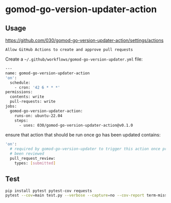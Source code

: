 # gomod-go-version-updater-action

## Usage

https://github.com/030/gomod-go-version-updater-action/settings/actions

```
Allow GitHub Actions to create and approve pull requests
```

Create a `~/.github/workflows/gomod-go-version-updater.yml` file:

```bash
---
name: gomod-go-version-updater-action
'on':
  schedule:
    - cron: '42 6 * * *'
permissions:
  contents: write
  pull-requests: write
jobs:
  gomod-go-version-updater-action:
    runs-on: ubuntu-22.04
    steps:
      - uses: 030/gomod-go-version-updater-action@v0.1.0
```

ensure that action that should be run once go has been updated contains:

```bash
'on':
  # required by gomod-go-version-updater to trigger this action once pr has
  # been reviewed
  pull_request_review:
    types: [submitted]
```

## Test

```bash
pip install pytest pytest-cov requests
pytest --cov=main test.py --verbose --capture=no --cov-report term-missing
```
